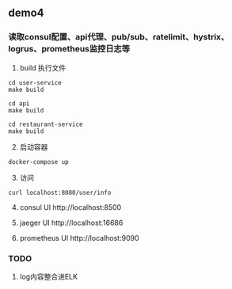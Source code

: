 ## demo4
### 读取consul配置、api代理、pub/sub、ratelimit、hystrix、logrus、prometheus监控日志等


1. build 执行文件
```
cd user-service
make build

cd api
make build

cd restaurant-service
make build
```
2. 启动容器
```
docker-compose up
```
3. 访问
```
curl localhost:8080/user/info
```
4. consul UI
http://localhost:8500

5. jaeger UI
http://localhost:16686

6. prometheus UI
http://localhost:9090

### TODO
1. log内容整合进ELK
